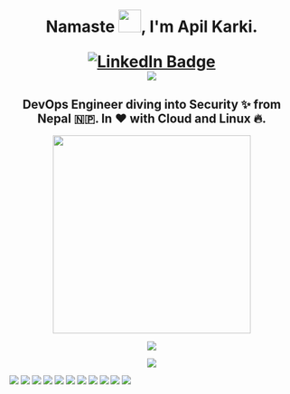<!-- ### Hi there 👋 -->

<!--
**apilkarki/apilkarki** is a ✨ _special_ ✨ repository because its `README.md` (this file) appears on your GitHub profile.

Here are some ideas to get you started:

- 🔭 I’m currently working on ...
- 🌱 I’m currently learning ...
- 👯 I’m looking to collaborate on ...
- 🤔 I’m looking for help with ...
- 💬 Ask me about ...
- 📫 How to reach me: ...
- 😄 Pronouns: ...
- ⚡ Fun fact: ...
[![GitHub Badge](https://img.shields.io/badge/-GitHub-000?style=flat&logo=Github&logoColor=white)](https://github.com/apilkarki)
-->

<h1 align="center">Namaste <img src="https://c.tenor.com/JTCbnYTSWR8AAAAC/namaskar-namaskaram.gif" width="40px">, I'm Apil Karki.
  
[![LinkedIn Badge](https://img.shields.io/badge/-LinkedIn-0077b5?style=flat&logo=linkedin&logoColor=white&link=https://twitter.com/_k_e_k_e)](https://www.linkedin.com/in/apil-chettri/)<br>![](https://visitor-badge.glitch.me/badge?page_id=apilkarki.apilkarki&&left_color=green&right_color=red)

</h1>
<h2 align="center">DevOps Engineer diving into Security ✨ from Nepal 🇳🇵. In ❤ with Cloud and Linux 🔥.</h2>
 

<div align="center"> 
  <img src="https://camo.githubusercontent.com/3b7c592ede97b6138ffd4b1cc1541c2f3b11fd39/687474703a2f2f33312e6d656469612e74756d626c722e636f6d2f31376665613932306666333665663466356238373764353231366137616164392f74756d626c725f6d6f39786a65387a5a34317163626975666f315f313238302e676966" height="350px" width ="350px">
</div>

<p align = "center">
  <img src = "https://github-readme-stats.vercel.app/api?username=apilkarki&show_icons=true&theme=radical&line_height=33&count_private=true">
</p>
<p align = "center">
  <img src = "https://github-readme-stats.vercel.app/api/top-langs/?username=apilkarki&theme=radical">
</p>

<p align = "center">

[![](https://img.shields.io/badge/Linux-FCC624?style=for-the-badge&logo=linux&logoColor=black)](https://github.com/apilkarki)
[![](https://img.shields.io/badge/Python-FFD43B?style=for-the-badge&logo=python&logoColor=darkgreen)](https://github.com/apilkarki)
[![](https://img.shields.io/badge/Go-00ADD8?style=for-the-badge&logo=go&logoColor=white)](https://github.com/apilkarki)
[![](https://img.shields.io/badge/Docker-2CA5E0?style=for-the-badge&logo=docker&logoColor=white)](https://github.com/apilkarki)
[![](https://img.shields.io/badge/kubernetes-326ce5.svg?&style=for-the-badge&logo=kubernetes&logoColor=white)](https://github.com/apilkarki)
[![](https://img.shields.io/badge/Amazon_AWS-232F3E?style=for-the-badge&logo=amazon-aws&logoColor=white)](https://github.com/apilkarki)
[![](https://img.shields.io/badge/Digital_Ocean-0080FF?style=for-the-badge&logo=DigitalOcean&logoColor=whitE)](https://github.com/apilkarki)
[![](https://img.shields.io/badge/-Ansible-black?style=for-the-badge&logo=ansible&logoColor=black)](https://github.com/apilkarki)
[![](https://img.shields.io/badge/-Terraform-623CE4?style=flat&logoColor=white&logo=terraform)](https://github.com/apilkarki)
[![](https://img.shields.io/badge/Git-F05032?style=for-the-badge&logo=git&logoColor=white)](https://github.com/apilkarki)
[![](https://img.shields.io/badge/-GitHub%20Actions-2088FF?style=flat&logoColor=white&logo=github-actions)](https://github.com/apilkarki)
</p>

